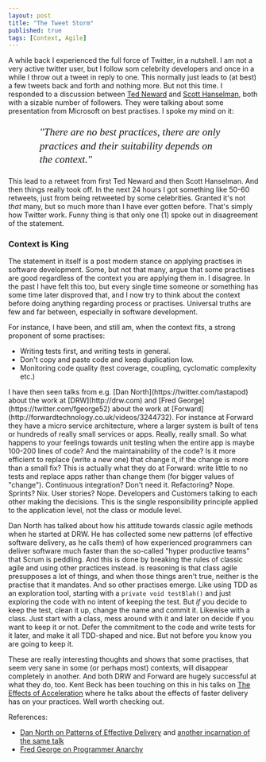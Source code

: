 ```yaml
---
layout: post
title: "The Tweet Storm"
published: true
tags: [Context, Agile]
---
```


A while back I experienced the full force of Twitter, in a nutshell. I am not a very active twitter user, but I follow som celebrity developers and once in a while I throw out a tweet in reply to one. This normally just leads to (at best) a few tweets back and forth and nothing more. But not this time. I responded to a discussion between [Ted Neward](https://twitter.com/tedneward/) and [Scott Hanselman](https://twitter.com/shanselman), both with a sizable number of followers. They were talking about some presentation from Microsoft on best practises. I spoke my mind on it:

<p style="width: 75%; margin-left: auto; margin-right: auto;font-size: 150%; font-weight: normal; font-family: times, 'times new roman', serif; font-style: italic; line-height: 130%;">"There are no best practices, there are only practices and their suitability depends on the context."</p>
 
This lead to a retweet from first Ted Neward and then Scott Hanselman. And then things really took off. In the next 24 hours I got something like 50-60 retweets, just from being retweeted by some celebrities. Granted it's not _that_ many, but so much more than I have ever gotten before. That's simply how Twitter work. Funny thing is that only one (1) spoke out in disagreement of the statement.

### Context is King

The statement in itself is a post modern stance on applying practises in software development. Some, but not that many, argue that some practises are good regardless of the context you are applying them in. I disagree. In the past I have felt this too, but every single time someone or something has some time later disproved that, and I now try to think about the context before doing anything regarding process or practises. Universal truths are few and far between, especially in software development.

For instance, I have been, and still am, when the context fits, a strong proponent of some practises:

- Writing tests first, and writing tests in general.
- Don't copy and paste code and keep duplication low.
- Monitoring code quality (test coverage, coupling, cyclomatic complexity etc.)

<p></p>
I have then seen talks from e.g. [Dan North](https://twitter.com/tastapod) about the work at [DRW](http://drw.com) and [Fred George](https://twitter.com/fgeorge52) about the work at [Forward](http://forwardtechnology.co.uk/videos/3244732). For instance at Forward they have a micro service architecture, where a larger system is built of tens or hundreds of really small services or apps. Really, really small. So what happens to your feelings towards unit testing when the entire app is maybe 100-200 lines of code? And the maintainability of the code? Is it more efficient to replace (write a new one) that change it, if the change is more than a small fix? This is actually what they do at Forward: write little to no tests and replace apps rather than change them (for bigger values of "change"). Continuous integration? Don't need it. Refactoring? Nope. Sprints? Nix. User stories? Nope. Developers and Customers talking to each other making the decisions. This is the single responsibility principle applied to the application level, not the class or module level.

Dan North has talked about how his attitude towards classic agile methods when he started at DRW. He has collected some new patterns (of effective software delivery, as he calls them) of how experienced programmers can deliver software much faster than the so-called "hyper productive teams" that Scrum is peddling. And this is done by breaking the rules of classic agile and using other practices instead. is reasoning is that class agile presupposes a lot of things, and when those things aren't true, neither is the practise that it mandates. And so other practises emerge. Like using TDD as an exploration tool, starting with a `private void testBlah()` and just exploring the code with no intent of keeping the test. But _if_ you decide to keep the test, clean it up, change the name and commit it. Likewise with a class. Just start with a class, mess around with it and later on decide if you want to keep it or not. Defer the commitment to the code and write tests for it later, and make it all TDD-shaped and nice. But not before you know you are going to keep it.

These are really interesting thoughts and shows that some practises, that seem very sane in some (or perhaps most) contexts, will disappear completely in another. And both DRW and Forward are hugely successful at what they do, too. Kent Beck has been touching on this in his talks on [The Effects of Acceleration](http://video.javazone.no/talk/28803277) where he talks about the effects of faster delivery has on your practices. Well worth checking out.

References:

- [Dan North on Patterns of Effective Delivery](https://vimeo.com/43659070) and [another incarnation of the same talk](https://vimeo.com/24681032)
- [Fred George on Programmer Anarchy](http://forwardtechnology.co.uk/videos/32447325)
